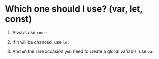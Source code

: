 # Which one should I use? (var, let, const)

1. Always use `const`

2. If it will be changed, use `let`

3. And on the rare occasion you need to create a global variable, use `var`
